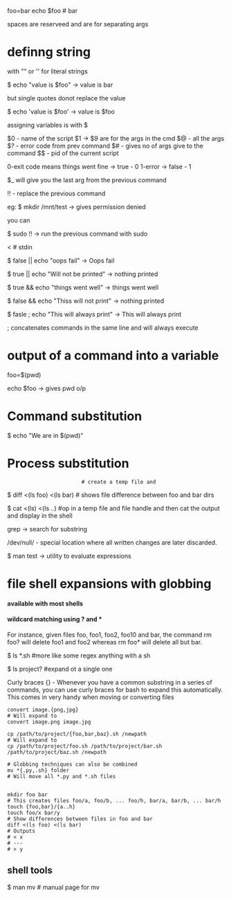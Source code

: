 foo=bar
echo $foo # bar

spaces are reserveed and are for separating args

# definng string 
with "" or '' for literal strings

$ echo "value is  $foo" -> value is bar

but single quotes donot replace the value 

$ echo 'value is $foo' -> value is $foo

assigning variables is with $

$0 - name of the script
$1 -> $9 are for the args in the cmd
$@ - all the args
$? - error code from prev command 
$# - gives no of args give to the command
$$ - pid of the current script

0-exit code means things went fine -> true - 0
1-error -> false - 1

$_ will give you the last arg from the previous command

!! - replace the previous command

eg:
$ mkdir /mnt/test -> gives permission denied

you can

$ sudo !! -> run the previous command with sudo

<  # stdin 

$ false || echo "oops fail" -> Oops fail

$ true || echo "Will not be printed" -> nothing printed 

$ true && echo "things went well" -> things went well

$ false && echo "Thiss will not print" -> nothing printed

$ fasle ; echo "This will always print" -> This will always print

; concatenates commands in the same line and will always execute

# output of a command into a variable

foo=$(pwd)

echo $foo -> gives pwd o/p


# Command substitution

$ echo "We are in $(pwd)"

# Process substitution
                            # create a temp file and 
$ diff <(ls foo) <(ls bar) # shows file difference between foo and bar dirs

$ cat <(ls) <(ls ..) #op in a temp file and file handle and then cat the output and display in the shell

grep -> search for substring

/dev/null/ - special location where all written changes are later discarded.

$ man test -> utility to evaluate expressions

# file shell expansions with globbing
#### available with most shells
#### wildcard matching using ? and *

For instance, given files foo, foo1, foo2, foo10 and bar, the command rm foo? will delete foo1 and foo2 whereas rm foo* will delete all but bar.

$ ls *.sh #more like some regex anything with a sh

$ ls project? #expand ot a single one

Curly braces {} - Whenever you have a common substring in a series of commands, you can use curly braces for bash to expand this automatically. This comes in very handy when moving or converting files

```console
convert image.{png,jpg}
# Will expand to
convert image.png image.jpg

cp /path/to/project/{foo,bar,baz}.sh /newpath
# Will expand to
cp /path/to/project/foo.sh /path/to/project/bar.sh /path/to/project/baz.sh /newpath

# Globbing techniques can also be combined
mv *{.py,.sh} folder
# Will move all *.py and *.sh files


mkdir foo bar
# This creates files foo/a, foo/b, ... foo/h, bar/a, bar/b, ... bar/h
touch {foo,bar}/{a..h}
touch foo/x bar/y
# Show differences between files in foo and bar
diff <(ls foo) <(ls bar)
# Outputs
# < x
# ---
# > y
```

## shell tools

$ man mv # manual page for mv

